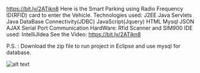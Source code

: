 https://bit.ly/2ATikn8
Here is the Smart Parking using Radio Frequency ID(RFID) card to enter the Vehicle.
Technologies used:
J2EE
Java Servlets
Java DataBase Connectivity(JDBC)
JavaScript(Jquery)
HTML
Mysql
JSON
AJAX
Serial Port Communication
HardWare: Rfid Scanner and SIM900
IDE used: IntelliJIdea
See the Video: https://bit.ly/2ATikn8

P.S. : Download the zip file to run project in Eclipse and use mysql for database.

![alt text](https://imgur.com/hvDbZbt)
